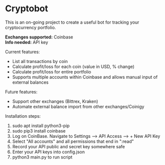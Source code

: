 # Cryptobot
This is an on-going project to create a useful bot for tracking your cryptocurrency portfolio.  

<b>Exchanges supported:</b> Coinbase  
<b>Info needed:</b> API key 

Current features:
- List all transactions by coin
- Calculate profit/loss for each coin (value in USD, % change)
- Calculate profit/loss for entire portfolio
- Supports multiple accounts within Coinbase and allows manual input of external balances

Future features:
- Support other exchanges (Bittrex, Kraken)
- Automate external balance import from other exchanges/Coinigy

Installation steps:
1. sudo apt install python3-pip
2. sudo pip3 install coinbase
3. Log on CoinBase. Navigate to Settings --> API Access --> + New API Key
4. Select "All accounts" and all permissions that end in ":read"
5. Record your API public and secret key somewhere safe
6. Enter your API keys into config.json
7. python3 main.py to run script

